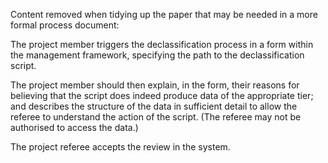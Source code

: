Content removed when tidying up the paper that may be needed in a more formal process document:

The project member triggers the declassification process in a form within the management framework, specifying the path to the declassification script.

The project member should then explain, in the form, their reasons for believing that the script does indeed produce data of the appropriate tier; and describes the structure of the data in sufficient detail to allow the referee to understand the action of the script. (The referee may not be authorised to access the data.)

The project referee accepts the review in the system.
